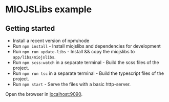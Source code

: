 # MIOJSLibs example

## Getting started

* Install a recent version of npm/node
* Run `npm install` - Install miojslibs and dependencies for development
* Run `npm run update-libs` - Install && copy the miojslibs to `app/libs/miojslibs`.
* Run `npm scss:watch` in a separate terminal - Build the scss files of the project.
* Run `npm run tsc` in a separate terminal - Build the typescript files of the project.
* Run `npm start` - Serve the files with a basic http-server.

Open the browser in [localhost:9090](http://localhost:9090/).
